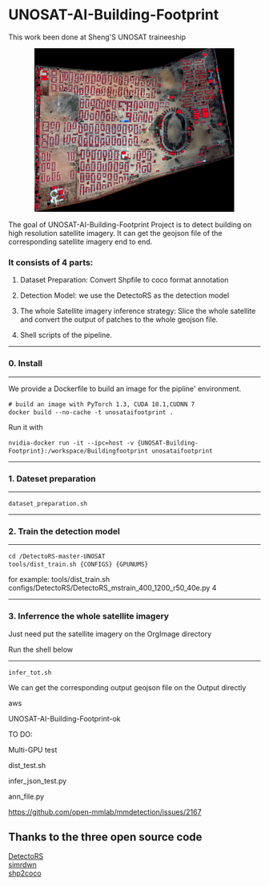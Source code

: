 # UNOSAT-AI-Building-Footprint #

This work been done at Sheng'S UNOSAT traineeship


<div align="center">
  <img src="refugee.png" width="400"/>
</div>

The goal of UNOSAT-AI-Building-Footprint Project is to detect building on high resolution satellite imagery.
It can get the geojson file of the corresponding satellite imagery end to end.

### It consists of 4 parts:

1. Dataset Preparation: Convert Shpfile to coco format annotation

2. Detection Model: we use the DetectoRS as the detection model

3. The whole Satellite imagery inference strategy: 
Slice the whole satellite and convert the output of patches to the whole geojson file.

4. Shell scripts of the pipeline.
____
### 0. Install
____

We provide a Dockerfile to build an image for the pipline' environment. 

```shell
# build an image with PyTorch 1.3, CUDA 10.1,CUDNN 7
docker build --no-cache -t unosataifootprint .
```
		
Run it with 
 
```shell
nvidia-docker run -it --ipc=host -v {UNOSAT-Building-Footprint}:/workspace/Buildingfootprint unosataifootprint
```	
____
### 1. Dateset preparation
____

```shell
dataset_preparation.sh
```

____
### 2. Train the detection model
____

```shell
cd /DetectoRS-master-UNOSAT
tools/dist_train.sh {CONFIGS} {GPUNUMS}
```
for example: tools/dist_train.sh configs/DetectoRS/DetectoRS_mstrain_400_1200_r50_40e.py 4

____
### 3. Inferrence the whole satellite imagery
Just need put the satellite imagery on the OrgImage directory

Run the shell below
____

```shell
infer_tot.sh
```
We can get the corresponding output geojson file on the Output directly


aws




UNOSAT-AI-Building-Footprint-ok





TO DO: 

Multi-GPU test

dist_test.sh

infer_json_test.py

ann_file.py

https://github.com/open-mmlab/mmdetection/issues/2167

## Thanks to the three open source code
[DetectoRS](https://github.com/joe-siyuan-qiao/DetectoRS)<br>
[simrdwn](https://github.com/avanetten/simrdwn)<br>
[shp2coco](https://github.com/DuncanChen2018/shp2coco)<br>

